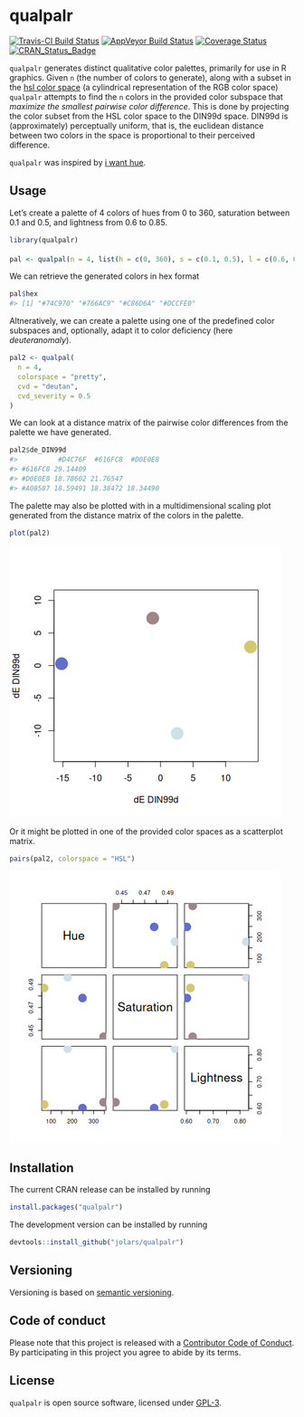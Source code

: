 
<!-- README.md is generated from README.Rmd. Please edit that file -->

# qualpalr

[![Travis-CI Build
Status](https://travis-ci.org/jolars/qualpalr.svg?branch=master)](https://travis-ci.org/jolars/qualpalr)
[![AppVeyor Build
Status](https://ci.appveyor.com/api/projects/status/github/jolars/qualpalr?branch=master&svg=true)](https://ci.appveyor.com/project/jolars/qualpalr)
[![Coverage
Status](https://codecov.io/github/jolars/qualpalr/coverage.svg?branch=master)](https://codecov.io/github/jolars/qualpalr?branch=master)
[![CRAN_Status_Badge](http://www.r-pkg.org/badges/version/qualpalr)](https://cran.r-project.org/package=qualpalr)

`qualpalr` generates distinct qualitative color palettes, primarily for
use in R graphics. Given `n` (the number of colors to generate), along
with a subset in the [hsl color
space](https://en.wikipedia.org/wiki/HSL_and_HSV) (a cylindrical
representation of the RGB color space) `qualpalr` attempts to find the
`n` colors in the provided color subspace that *maximize the smallest
pairwise color difference*. This is done by projecting the color subset
from the HSL color space to the DIN99d space. DIN99d is (approximately)
perceptually uniform, that is, the euclidean distance between two colors
in the space is proportional to their perceived difference.

`qualpalr` was inspired by [i want
hue](http://tools.medialab.sciences-po.fr/iwanthue/).

## Usage

Let’s create a palette of 4 colors of hues from 0 to 360, saturation
between 0.1 and 0.5, and lightness from 0.6 to 0.85.

``` r
library(qualpalr)

pal <- qualpal(n = 4, list(h = c(0, 360), s = c(0.1, 0.5), l = c(0.6, 0.85)))
```

We can retrieve the generated colors in hex format

``` r
pal$hex
#> [1] "#74C970" "#766AC9" "#C86D6A" "#DCCFE0"
```

Altneratively, we can create a palette using one of the predefined color
subspaces and, optionally, adapt it to color deficiency (here
*deuteranomaly*).

``` r
pal2 <- qualpal(
  n = 4,
  colorspace = "pretty",
  cvd = "deutan",
  cvd_severity = 0.5
)
```

We can look at a distance matrix of the pairwise color differences from
the palette we have generated.

``` r
pal2$de_DIN99d
#>          #D4C76F  #616FC8  #D0E0E8
#> #616FC8 29.14409                  
#> #D0E0E8 18.78602 21.76547         
#> #A08587 18.59491 18.38472 18.34490
```

The palette may also be plotted with in a multidimensional scaling plot
generated from the distance matrix of the colors in the palette.

``` r
plot(pal2)
```

![](tools/README-plot-1.png)<!-- -->

Or it might be plotted in one of the provided color spaces as a
scatterplot matrix.

``` r
pairs(pal2, colorspace = "HSL")
```

![](tools/README-pairs-1.png)<!-- -->

## Installation

The current CRAN release can be installed by running

``` r
install.packages("qualpalr")
```

The development version can be installed by running

``` r
devtools::install_github("jolars/qualpalr")
```

## Versioning

Versioning is based on [semantic versioning](http://semver.org/).

## Code of conduct

Please note that this project is released with a [Contributor Code of
Conduct](CONDUCT.md). By participating in this project you agree to
abide by its terms.

## License

`qualpalr` is open source software, licensed under [GPL-3](LICENSE).
